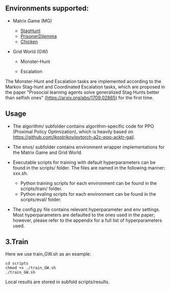 ## Environments supported:

- Matrix Game (MG)

  - [StagHunt](https://en.wikipedia.org/wiki/Stag_hunt)
  - [PrisonerDilemma](https://en.wikipedia.org/wiki/Prisoner%27s_dilemma)
  - [Chicken](https://en.wikipedia.org/wiki/Chicken_(game))

- Grid World (GW)

  - Monster-Hunt

  - Escalation

The Monster-Hunt and Escalation tasks are implemented according to the Markov Stag-hunt and Coordinated Escalation tasks, which are proposed in the paper "Prosocial learning agents solve generalized Stag Hunts better than selfish ones" [(https://arxiv.org/abs/1709.02865)](https://arxiv.org/abs/1709.02865) for the first time. 

## Usage

- The algorithm/ subfolder contains algorithm-specific code for PPO (Proximal Policy Optimization), which is heavily based on https://github.com/ikostrikov/pytorch-a2c-ppo-acktr-gail.

- The envs/ subfolder contains environment wrapper implementations for the Matrix Game and Grid World.

- Executable scripts for training with default hyperparameters can be found in the scripts/ folder. The files are named in the following manner: xxx.sh. 
  - Python training scripts for each environment can be found in the scripts/train/ folder.
  - Python evaling scripts for each environment can be found in the scripts/eval/ folder.

- The config.py file contains relevant hyperparameter and env settings. Most hyperparameters are defaulted to the ones used in the paper; however, please refer to the appendix for a full list of hyperparameters used.

## 3.Train

Here we use train_GW.sh as an example:

  ```
  cd scripts
  chmod +x ./train_GW.sh
  ./train_GW.sh
  ```

Local results are stored in subfold scripts/results.